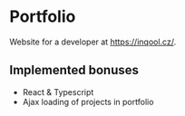 # Portfolio

Website for a developer at https://inqool.cz/. 

## Implemented bonuses
- React & Typescript 
- Ajax loading of projects in portfolio